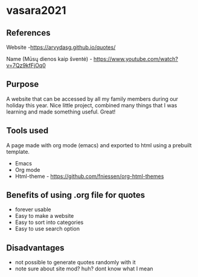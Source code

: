 # vasara2021

## References

Website -https://arvydasg.github.io/quotes/

Name (Mūsų dienos kaip šventė) - https://www.youtube.com/watch?v=7Qz9kfFjOq0

## Purpose

A website that can be accessed by all my family members during our holiday this year.
Nice little project, combined many things that I was learning and made something useful. Great!

## Tools used

A page made with org mode (emacs) and exported to html using a prebuilt template.

* Emacs
* Org mode
* Html-theme - https://github.com/fniessen/org-html-themes

## Benefits of using .org file for quotes

* forever usable
* Easy to make a website
* Easy to sort into categories
* Easy to use search option

## Disadvantages

* not possible to generate quotes randomly with it
* note sure about site mod? huh? dont know what I mean
